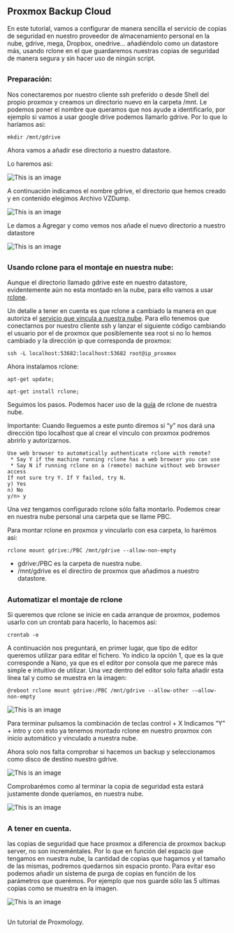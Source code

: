 ## Proxmox Backup Cloud

En este tutorial, vamos a configurar de manera sencilla el servicio de copias de seguridad en nuestro proveedor de almacenamiento personal en la nube, gdrive, mega, Dropbox, onedrive… añadiéndolo como un datastore más, usando rclone en el que guardaremos nuestras copias de seguridad de manera segura y sin hacer uso de ningún script.
##
### Preparación:

Nos conectaremos por nuestro cliente ssh preferido o desde Shell del propio proxmox y creamos un directorio nuevo en la carpeta /mnt. Le podemos poner el nombre que queramos que nos ayude a identificarlo, por ejemplo si vamos a usar google drive podemos llamarlo gdrive. Por lo que lo haríamos asi:

```
mkdir /mnt/gdrive
```

Ahora vamos a añadir ese directorio a nuestro datastore.

Lo haremos asi:

![This is an image](https://github.com/proxmology/manuales/blob/main/Proxmox%20Backup%20Cloud/imagen1.png)



A continuación indicamos el nombre gdrive, el directorio que hemos creado y en contenido elegimos Archivo VZDump.

![This is an image](https://github.com/proxmology/manuales/blob/main/Proxmox%20Backup%20Cloud/imagen2.png)


Le damos a Agregar y como vemos nos añade el nuevo directorio a nuestro datastore

![This is an image](https://github.com/proxmology/manuales/blob/main/Proxmox%20Backup%20Cloud/imagen3.png)

##
### Usando rclone para el montaje en nuestra nube:

Aunque el directorio llamado gdrive este en nuestro datastore, evidentemente aún no esta montado en la nube, para ello vamos a usar [rclone](https://rclone.org).

Un detalle a tener en cuenta es que rclone a cambiado la manera en que autoriza el [servicio que vincula a nuestra nube](https://rclone.org/remote_setup/). Para ello tenemos que conectarnos por nuestro cliente ssh y lanzar el siguiente código cambiando el usuario por el de proxmox que posiblemente sea root si no lo hemos cambiado y la dirección ip que corresponda de proxmox:

```
ssh -L localhost:53682:localhost:53682 root@ip_proxmox
```
Ahora instalamos rclone:

```
apt-get update;
```

```
apt-get install rclone;
```

Seguimos los pasos. Podemos hacer uso de la [guía](https://rclone.org/docs/) de rclone de nuestra nube.

Importante: Cuando lleguemos a este punto diremos si “y” nos dará una dirección tipo localhost que al crear el vinculo con proxmox podremos abrirlo y autorizarnos.
```
Use web browser to automatically authenticate rclone with remote?
 * Say Y if the machine running rclone has a web browser you can use
 * Say N if running rclone on a (remote) machine without web browser access
If not sure try Y. If Y failed, try N.
y) Yes
n) No
y/n> y
```
Una vez tengamos configurado rclone sólo falta montarlo. Podemos crear en nuestra nube personal una carpeta que se llame PBC.

Para montar rclone en proxmox y vincularlo con esa carpeta, lo harémos asi:

```
rclone mount gdrive:/PBC /mnt/gdrive --allow-non-empty
```
- gdrive:/PBC es la carpeta de nuestra nube.
- /mnt/gdrive es el directiro de proxmox que añadimos a nuestro datastore.

##
### Automatizar el montaje de rclone

Si queremos que rclone se inicie en cada arranque de proxmox, podemos usarlo con un crontab para hacerlo, lo hacemos asi:

```
crontab -e
```
A continuación nos preguntará, en primer lugar, que tipo de editor queremos utilizar para editar el fichero. Yo indico la opción 1, que es la que corresponde a Nano, ya que es el editor por consola que me parece más simple e intuitivo de utilizar. 
Una vez dentro del editor solo falta añadir esta línea tal y como se muestra en la imagen:

```
@reboot rclone mount gdrive:/PBC /mnt/gdrive --allow-other -—allow-non-empty
```
![This is an image](https://github.com/proxmology/manuales/blob/main/Proxmox%20Backup%20Cloud/imagen4.png)

Para terminar pulsamos la combinación de teclas control + X
Indicamos “Y” + intro y con esto ya tenemos montado rclone en nuestro proxmox con inicio automático y vinculado a nuestra nube.

Ahora solo nos falta comprobar si hacemos un backup y seleccionamos como disco de destino nuestro gdrive.

![This is an image](https://github.com/proxmology/manuales/blob/main/Proxmox%20Backup%20Cloud/imagen5.png)

Comprobarémos como al terminar la copia de seguridad esta estará justamente donde queríamos, en nuestra nube.

![This is an image](https://github.com/proxmology/manuales/blob/main/Proxmox%20Backup%20Cloud/imagen6.png)

##
### A tener en cuenta.

las copias de seguridad que hace proxmox a diferencia de proxmox backup server, no son increméntales. Por lo que en función del espacio que tengamos en nuestra nube, la cantidad de copias que hagamos y el tamaño de las mismas, podremos quedarnos sin espacio pronto.
Para evitar eso podemos añadir un sistema de purga de copias en función de los parámetros que querémos.
Por ejemplo que nos guarde sólo las 5 ultimas copias como se muestra en la imagen.

![This is an image](https://github.com/proxmology/manuales/blob/main/Proxmox%20Backup%20Cloud/imagen7.png)






##
Un tutorial de Proxmology. 
